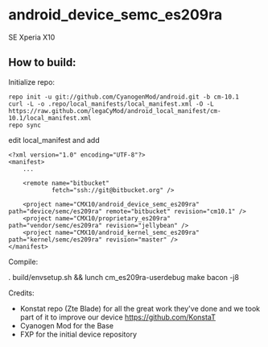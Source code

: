 android_device_semc_es209ra
===========================

SE Xperia X10

How to build:
-------------

Initialize repo:

    repo init -u git://github.com/CyanogenMod/android.git -b cm-10.1
    curl -L -o .repo/local_manifests/local_manifest.xml -O -L https://raw.github.com/legaCyMod/android_local_manifest/cm-10.1/local_manifest.xml
    repo sync

edit local_manifest and add

	<?xml version="1.0" encoding="UTF-8"?>
	<manifest>
		...

		<remote name="bitbucket"
				fetch="ssh://git@bitbucket.org" />
	
	    <project name="CMX10/android_device_semc_es209ra" path="device/semc/es209ra" remote="bitbucket" revision="cm10.1" />
	    <project name="CMX10/proprietary_es209ra" path="vendor/semc/es209ra" revision="jellybean" />
	    <project name="CMX10/android_kernel_semc_es209ra" path="kernel/semc/es209ra" revision="master" />
	</manifest>

Compile:

. build/envsetup.sh && lunch cm_es209ra-userdebug
    make bacon -j8

Credits:

* Konstat repo (Zte Blade) for all the great work they've done and we took part of it to improve our device https://github.com/KonstaT
* Cyanogen Mod for the Base
* FXP for the initial device repository
